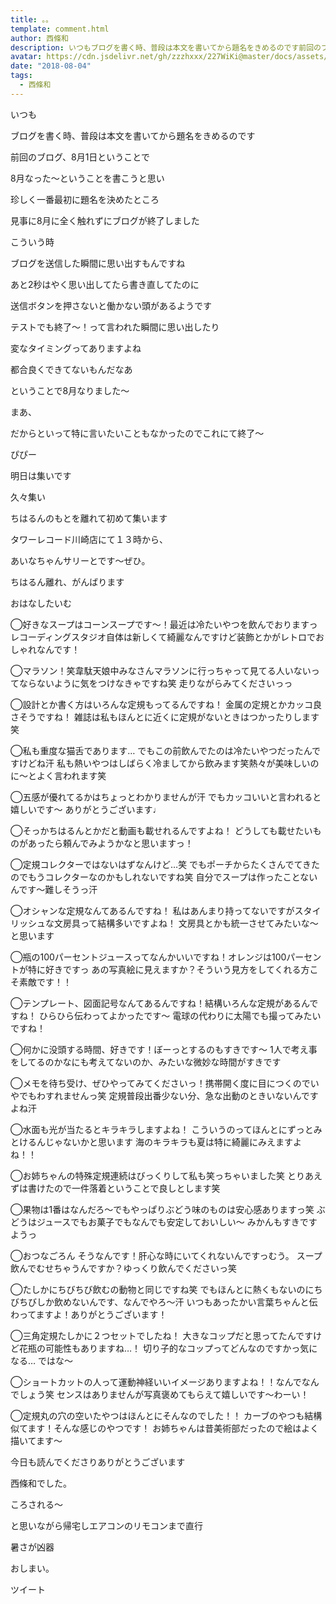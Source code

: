 ```yaml
---
title: 。。
template: comment.html
author: 西條和
description: いつもブログを書く時、普段は本文を書いてから題名をきめるのです前回のブログ、8月1日ということで8月なった〜ということを書こうと思い珍しく一...
avatar: https://cdn.jsdelivr.net/gh/zzzhxxx/227WiKi@master/docs/assets/photo/avatar/nagomi.jpg
date: "2018-08-04"
tags:
  - 西條和
---
```















いつも















ブログを書く時、普段は本文を書いてから題名をきめるのです












前回のブログ、8月1日ということで




8月なった〜ということを書こうと思い












珍しく一番最初に題名を決めたところ













見事に8月に全く触れずにブログが終了しました












こういう時












ブログを送信した瞬間に思い出すもんですね












あと2秒はやく思い出してたら書き直してたのに











送信ボタンを押さないと働かない頭があるようです












テストでも終了〜！って言われた瞬間に思い出したり











変なタイミングってありますよね













都合良くできてないもんだなあ


















ということで8月なりました〜











まあ、





だからといって特に言いたいこともなかったのでこれにて終了〜








ぴぴー















明日は集いです











久々集い








ちはるんのもとを離れて初めて集います











タワーレコード川崎店にて１３時から、










あいなちゃんサリーとです〜ぜひ。



















ちはるん離れ、がんばります





















おはなしたいむ




◯好きなスープはコーンスープです〜！最近は冷たいやつを飲んでおりますっ
レコーディングスタジオ自体は新しくて綺麗なんですけど装飾とかがレトロでおしゃれなんです！






◯マラソン！笑韋駄天娘中みなさんマラソンに行っちゃって見てる人いないってならないように気をつけなきゃですね笑
走りながらみてくださいっっ






◯設計とか書く方はいろんな定規もってるんですね！
金属の定規とかカッコ良さそうですね！
雑誌は私もほんとに近くに定規がないときはつかったりします笑






◯私も重度な猫舌であります…
でもこの前飲んでたのは冷たいやつだったんですけどね汗
私も熱いやつはしばらく冷ましてから飲みます笑熱々が美味しいのに〜とよく言われます笑





◯五感が優れてるかはちょっとわかりませんが汗
でもカッコいいと言われると嬉しいです〜
ありがとうございます♩






◯そっかちはるんとかだと動画も載せれるんですよね！
どうしても載せたいものがあったら頼んでみようかなと思いますっ！





◯定規コレクターではないはずなんけど…笑
でもポーチからたくさんでてきたのでもうコレクターなのかもしれないですね笑
自分でスープは作ったことないんです〜難しそうっ汗







◯オシャンな定規なんてあるんですね！
私はあんまり持ってないですがスタイリッシュな文房具って結構多いですよね！
文房具とかも統一させてみたいな〜と思います






◯瓶の100パーセントジュースってなんかいいですね！オレンジは100パーセントが特に好きですっ
あの写真絵に見えますか？そういう見方をしてくれる方こそ素敵です！！






◯テンプレート、図面記号なんてあるんですね！結構いろんな定規があるんですね！
ひらひら伝わってよかったです〜
電球の代わりに太陽でも撮ってみたいですね！







◯何かに没頭する時間、好きです！ぼーっとするのもすきです〜
1人で考え事をしてるのかなにも考えてないのか、みたいな微妙な時間がすきです





◯メモを待ち受け、ぜひやってみてくださいっ！携帯開く度に目につくのでいやでもわすれませんっ笑
定規普段出番少ない分、急な出動のときいないんですよね汗






◯水面も光が当たるとキラキラしますよね！
こういうのってほんとにずっとみとけるんじゃないかと思います
海のキラキラも夏は特に綺麗にみえますよね！！






◯お姉ちゃんの特殊定規連続はびっくりして私も笑っちゃいました笑
とりあえずは書けたので一件落着ということで良しとします笑






◯果物は1番はなんだろ〜でもやっぱりぶどう味のものは安心感ありますっ笑
ぶどうはジュースでもお菓子でもなんでも安定しておいしい〜
みかんもすきですようっ





◯おつなごろん
そうなんです！肝心な時にいてくれないんですっむう。
スープ飲んでむせちゃうんですか？ゆっくり飲んでくださいっ笑







◯たしかにちびちび飲むの動物と同じですね笑
でもほんとに熱くもないのにちびちびしか飲めないんです、なんでやろ〜汗
いつもあったかい言葉ちゃんと伝わってますよ！ありがとうございます！







◯三角定規たしかに２つセットでしたね！
大きなコップだと思ってたんですけど花瓶の可能性もありますね…！
切り子的なコップってどんなのですかっ気になる…
ではな〜







◯ショートカットの人って運動神経いいイメージありますよね！！なんでなんでしょう笑
センスはありませんが写真褒めてもらえて嬉しいです〜わーい！




◯定規丸の穴の空いたやつはほんとにそんなのでした！！
カーブのやつも結構似てます！そんな感じのやつです！
お姉ちゃんは昔美術部だったので絵はよく描いてます〜















今日も読んでくださりありがとうございます













西條和でした。












ころされる〜












と思いながら帰宅しエアコンのリモコンまで直行












暑さが凶器












おしまい。


ツイート



